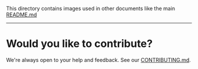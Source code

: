 This directory contains images used in other documents like the main [README.md](../README.md)

---

# Would you like to contribute?

We're always open to your help and feedback. See our [CONTRIBUTING.md](../CONTRIBUTING.md).